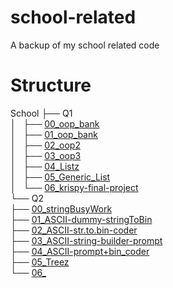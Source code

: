 # school-related
A backup of my school related code

# Structure
School
├── Q1  
│   ├── [00_oop_bank](https://github.com/tzekid/school-related/blob/master/Q1/00_oop_bank)  
│   ├── [01_oop_bank](https://github.com/tzekid/school-related/blob/master/Q1/01_oop_bank)  
│   ├── [02_oop2](https://github.com/tzekid/school-related/blob/master/Q1/02_oop2)  
│   ├── [03_oop3](https://github.com/tzekid/school-related/blob/master/Q1/03_oop3)  
│   ├── [04_Listz](https://github.com/tzekid/school-related/blob/master/Q1/04_Listz)  
│   ├── [05_Generic_List](https://github.com/tzekid/school-related/blob/master/Q1/05_Generic_List)  
│   └── [06_krispy-final-project](https://github.com/tzekid/school-related/blob/master/Q1/06_krispy-final-project)  
└── Q2  
    ├── [00_stringBusyWork](https://github.com/tzekid/school-related/tree/master/Q2/00_stringBusyWork)  
    ├── [01_ASCII-dummy-stringToBin](https://github.com/tzekid/school-related/tree/master/Q2/01_ASCII-dummy-stringToBin)  
    ├── [02_ASCII-str.to.bin-coder](https://github.com/tzekid/school-related/tree/master/Q2/02_ASCII-str.to.bin-coder)  
    ├── [03_ASCII-string-builder-prompt](https://github.com/tzekid/school-related/tree/master/Q2/03_ASCII-string-builder-prompt)  
    ├── [04_ASCII-prompt+bin_coder](https://github.com/tzekid/school-related/tree/master/Q2/04_ASCII-prompt+bin_coder)  
    ├── [05_Treez](https://github.com/tzekid/school-related/tree/master/Q2/05_Treez)  
    └── [06_](https://github.com/tzekid/school-related/tree/master/Q2/06_)  

